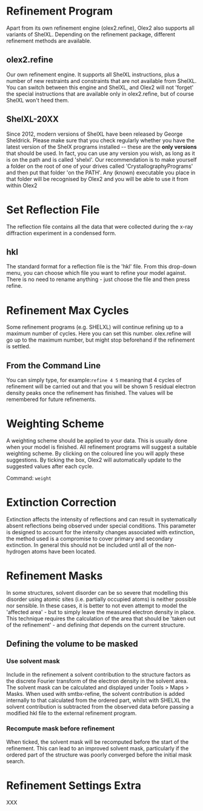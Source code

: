 # Refinement Program
Apart from its own refinement engine (olex2.refine), Olex2 also supports all variants of ShelXL. Depending on the refinement package, different refinement methods are available.

## olex2.refine
Our own refinement engine. It supports all ShelXL instructions, plus a number of new restraints and constraints that are not available from ShelXL. You can switch between this engine and ShelXL, and Olex2 will not 'forget' the special instructions that are available only in olex2.refine, but of course ShelXL won't heed them.

## ShelXL-20XX
Since 2012, modern versions of ShelXL have been released by George Sheldrick. Please make sure that you check regularly whether you have the latest version of the ShelX programs installed -- these are the **only versions** that should be used. In fact, you can use any version you wish, as long as it is on the path and is called 'shelxl'. Our recommendation is to make yourself a folder on the root of one of your drives called 'CrystallographyPrograms' and then put that folder 'on the PATH'. Any (known) executable you place in that folder will be recognised by Olex2 and you will be able to use it from within Olex2

# Set Reflection File
The reflection file contains all the data that were collected during the x-ray diffraction experiment in a condensed form.

## hkl
The standard format for a reflection file is the 'hkl' file. From this drop-down menu, you can choose which file you want to refine your model against. There is no need to rename anything - just choose the file and then press refine.

# Refinement Max Cycles
Some refinement programs (e.g. SHELXL) will continue refining up to a maximum number of cycles. Here you can set this number. olex.refine will go up to the maximum number, but might stop beforehand if the refinement is settled.

## From the Command Line
You can simply type, for example:`refine 4 5` meaning that 4 cycles of refinement will be carried out and that you will be shown 5 residual electron density peaks once the refinement has finished. The values will be remembered for future refinements.

# Weighting Scheme
A weighting scheme should be applied to your data. This is usually done when your model is finished. All refinement programs will suggest a suitable weighting scheme. By clicking on the coloured line you will apply these suggestions. By ticking the box, Olex2 will automatically update to the suggested values after each cycle.

Command: `weight`

# Extinction Correction
Extinction affects the intensity of reflections and can result in systematically absent reflections being observed under special conditions. This parameter is designed to account for the intensity changes associated with extinction, the method used is a compromise to cover primary and secondary extinction. In general this should not be included until all of the non-hydrogen atoms have been located.

# Refinement Masks
In some structures, solvent disorder can be so severe that modelling this disorder using atomic sites (i.e. partially occupied atoms) is neither possible nor sensible. In these cases, it is better to not even attempt to model the 'affected area' - but to simply leave the measured electron density in place. This technique requires the calculation of the area that should be 'taken out of the refinement' - and defining *that* depends on the current structure.

## Defining the volume to be masked

### Use solvent mask
Include in the refinement a solvent contribution to the structure factors as the discrete Fourier transform of the electron density in the solvent area. The solvent mask can be calculated and displayed under Tools > Maps > Masks. When used with smtbx-refine, the solvent contribution is added internally to that calculated from the ordered part, whilst with SHELXL the solvent contribution is subtracted from the observed data before passing a modified hkl file to the external refinement program.

### Recompute mask before refinement
When ticked, the solvent mask will be recomputed before the start of the refinement. This can lead to an improved solvent mask, particularly if the ordered part of the structure was poorly converged before the initial mask search.

# Refinement Settings Extra
XXX
